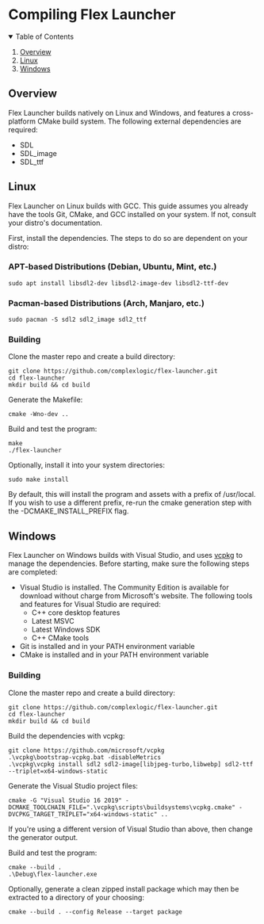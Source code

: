  # Compiling Flex Launcher
 <details open>
  <summary>Table of Contents</summary>
  <ol>
    <li>
      <a href="#overview">Overview</a>
    </li>
    <li>
      <a href="#linux">Linux</a>
    </li>
    <li>
      <a href="#windows">Windows</a>
  </ol>
</details>

## Overview
 Flex Launcher builds natively on Linux and Windows, and features a cross-platform CMake build system. The following external dependencies are required:
 - SDL
 - SDL_image
 - SDL_ttf

## Linux
Flex Launcher on Linux builds with GCC. This guide assumes you already have the tools Git, CMake, and GCC installed on your system. If not, consult your distro's documentation. 

First, install the dependencies. The steps to do so are dependent on your distro:

### APT-based Distributions (Debian, Ubuntu, Mint, etc.)
```
sudo apt install libsdl2-dev libsdl2-image-dev libsdl2-ttf-dev
```

### Pacman-based Distributions (Arch, Manjaro, etc.)
```
sudo pacman -S sdl2 sdl2_image sdl2_ttf
```

### Building
Clone the master repo and create a build directory:
```
git clone https://github.com/complexlogic/flex-launcher.git
cd flex-launcher
mkdir build && cd build
```
Generate the Makefile:
```
cmake -Wno-dev .. 
```
Build and test the program:
```
make
./flex-launcher
```
Optionally, install it into your system directories:
```
sudo make install
```
By default, this will install the program and assets with a prefix of /usr/local. If you wish to use a different prefix, re-run the cmake generation step with the -DCMAKE_INSTALL_PREFIX flag.

## Windows
Flex Launcher on Windows builds with Visual Studio, and uses [vcpkg](https://vcpkg.io/en/index.html) to manage the dependencies. Before starting, make sure the following steps are completed:
- Visual Studio is installed. The Community Edition is available for download without charge from Microsoft's website. The following tools and features for Visual Studio are required:
  - C++ core desktop features
  - Latest MSVC
  - Latest Windows SDK
  - C++ CMake tools
- Git is installed and in your PATH environment variable
- CMake is installed and in your PATH environment variable

### Building
Clone the master repo and create a build directory:
```
git clone https://github.com/complexlogic/flex-launcher.git
cd flex-launcher
mkdir build && cd build
```
Build the dependencies with vcpkg:
```
git clone https://github.com/microsoft/vcpkg
.\vcpkg\bootstrap-vcpkg.bat -disableMetrics
.\vcpkg\vcpkg install sdl2 sdl2-image[libjpeg-turbo,libwebp] sdl2-ttf --triplet=x64-windows-static
```
Generate the Visual Studio project files:
```
cmake -G "Visual Studio 16 2019" -DCMAKE_TOOLCHAIN_FILE=".\vcpkg\scripts\buildsystems\vcpkg.cmake" -DVCPKG_TARGET_TRIPLET="x64-windows-static" ..
```
If you're using a different version of Visual Studio than above, then change the generator output.

Build and test the program:
```
cmake --build .
.\Debug\flex-launcher.exe
```
Optionally, generate a clean zipped install package which may then be extracted to a directory of your choosing:
```
cmake --build . --config Release --target package
```
